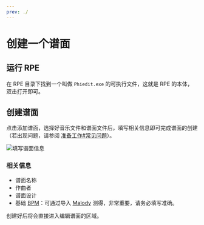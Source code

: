 ```yaml
---
prev: ./
---
```

# 创建一个谱面

## 运行 RPE

在 RPE 目录下找到一个叫做 `Phiedit.exe` 的可执行文件，这就是 RPE 的本体，双击打开即可。

## 创建谱面

点击添加谱面，选择好音乐文件和谱面文件后，填写相关信息即可完成谱面的创建（若出现问题，请参阅 [准备工作#常见问题](../../prepare/preparation.md#常见问题)）。

![填写谱面信息](/assets/imgs/contents/填写谱面信息.avif)

### 相关信息

- 谱面名称
- 作曲者
- 谱面设计
- 基础 [BPM](https://zh.wikipedia.org/wiki/速度_(音樂)#量度音樂速度)：可通过导入 [Malody](https://m.mugzone.net/) 测得，非常重要，请务必填写准确。

创建好后将会直接进入编辑谱面的区域。
